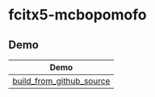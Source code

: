 

# fcitx5-mcbopomofo


## Demo

| Demo |
| --- |
| [build_from_github_source](build_from_github_source) |